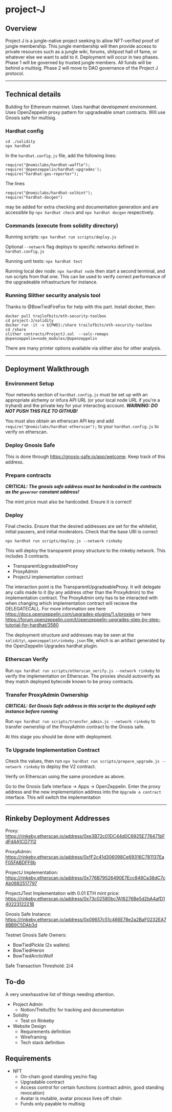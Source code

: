 # project-J


## Overview
Project J is a jungle-native project seeking to allow NFT-verified proof of jungle membership. This jungle membership will then provide access to private resources such as a jungle wiki, forums, shitpost hall of fame, or whatever else we want to add to it. Deployment will occur in two phases. Phase 1 will be governed by trusted jungle members. All funds will be behind a multisig. Phase 2 will move to DAO governance of the Project J protocol.

---

## Technical details
Building for Ethereum mainnet. Uses hardhat development environment. Uses OpenZeppelin proxy pattern for upgradeable smart contracts. Will use Gnosis safe for multisig.

### Hardhat config
```
cd ./solidity
npx hardhat
```

In the `hardhat.config.js` file, add the following lines:
```
require("@nomiclabs/hardhat-waffle");
require('@openzeppelin/hardhat-upgrades');
require("hardhat-gas-reporter");
```

The lines
```
require("@nomiclabs/hardhat-solhint");
require("hardhat-docgen")
```
may be added for extra checking and documentation generation and are accessible by `npx hardhat check` and `npx hardhat docgen` respectively.

### Commands (execute from solidity directory)
Running scripts:
`npx hardhat run scripts/deploy.js`

Optional `--network` flag deploys to specific networks defined in `hardhat.config.js`

Running unit tests:
`npx hardhat test`

Running local dev node:
`npx hardhat node` then start a second terminal, and run scripts from that one. This can be used to verify correct performance of the upgradeable infrastructure for instance.

### Running Slither security analysis tool
Thanks to @BowTiedFireFox for help with this part. Install docker, then:
```
docker pull trailofbits/eth-security-toolbox
cd project-J/solidity
docker run -it -v ${PWD}:/share trailofbits/eth-security-toolbox
cd /share
slither contracts/ProjectJ.sol  --solc-remaps @openzeppelin=node_modules/@openzeppelin
```

There are many printer options available via slither also for other analysis.

---

## Deployment Walkthrough

### Environment Setup

Your networks section of `hardhat.config.js` must be set up with an appropriate alchemy or infura API URL (or your local node URL if you're a tryhard) and the private key for your interacting account. ***WARNING: DO NOT PUSH THIS FILE TO GITHUB!***

You must also obtain an etherscan API key and add `require("@nomiclabs/hardhat-etherscan");` to your `hardhat.config.js` to verify on etherscan.

### Deploy Gnosis Safe

This is done through https://gnosis-safe.io/app/welcome. Keep track of this address.

### Prepare contracts

***CRITICAL: The gnosis safe address must be hardcoded in the contracts as the `governor` constant address!***

The mint price must also be hardcoded. Ensure it is correct!
### Deploy

Final checks. Ensure that the desired addresses are set for the whitelist, initial pausers, and initial moderators. Check that the base URI is correct

`npx hardhat run scripts/deploy.js --network rinkeby`

This will deploy the transparent proxy structure to the rinkeby network. This includes 3 contracts.

* TransparentUpgradeableProxy
* ProxyAdmin
* ProjectJ implementation contract

The interaction point is the TransparentUpgradeableProxy. It will delegate any calls made to it (by any address other than the ProxyAdmin) to the implementation contract. The ProxyAdmin only has to be interacted with when changing which implementation contract will recieve the DELEGATECALL. For more information see here https://docs.openzeppelin.com/upgrades-plugins/1.x/proxies or here https://forum.openzeppelin.com/t/openzeppelin-upgrades-step-by-step-tutorial-for-hardhat/3580

The deployment structure and addresses may be seen at the `solidity\.openzeppelin\rinkeby.json` file, which is an artifact generated by the OpenZeppelin Upgrades hardhat plugin.

### Etherscan Verify

Run `npx hardhat run scripts/etherscan_verify.js --network rinkeby` to verify the implementation on Etherscan. The proxies should autoverify as they match deployed bytecode known to be proxy contracts.

### Transfer ProxyAdmin Ownership

***CRITICAL: Set Gnosis Safe address in this script to the deployed safe instance before running***

Run `npx hardhat run scripts/transfer_admin.js --network rinkeby` to transfer ownership of the ProxyAdmin contract to the Gnosis safe.

At this stage you should be done with deployment.

### To Upgrade Implementation Contract

Check the values, then run `npx hardhat run scripts/prepare_upgrade.js --network rinkeby` to deploy the V2 contract.

Verify on Etherscan using the same procedure as above.

Go to the Gnosis Safe interface -> Apps -> OpenZeppelin. Enter the proxy address and the new implementation address into the `Upgrade a contract` interface. This will switch the implementation

---

## Rinkeby Deployment Addresses

Proxy: https://rinkeby.etherscan.io/address/0xe3B72c01DC44d0C6925E776471bFdFd4A1CD7112

ProxyAdmin: https://rinkeby.etherscan.io/address/0xfF2c41d306098Ce69316C781137EaF05FABDFF6b

ProjectJ Implementation: https://rinkeby.etherscan.io/address/0x776B79526490E7Ecc848Ca38dC7cAb0882517797

ProjectJTest Implementation with 0.01 ETH mint price: https://rinkeby.etherscan.io/address/0x73c02580bc7A16276Be5d2bA4afD14022312221B

Gnosis Safe Instance:
https://rinkeby.etherscan.io/address/0x09657c51c466E78e2a2BaF0232EA78BB9C5DAb3d

Testnet Gnosis Safe Owners:

* BowTiedPickle (2x wallets)
* BowTiedHeron
* BowTiedArcticWolf

Safe Transaction Threshold: 2/4

## To-do
A very unexhaustive list of things needing attention.

* Project Admin
    * Notion/Trello/Etc for tracking and documentation
* Solidity
    * Test on Rinkeby
* Website Design
    * Requirements definition
    * Wireframing
    * Tech stack definition

## Requirements

* NFT
    * On-chain good standing yes/no flag
    * Upgradable contract
    * Access control for certain functions (contract admin, good standing revocation)
    * Avatar is mutable, avatar process lives off chain
    * Funds only payable to multisig
